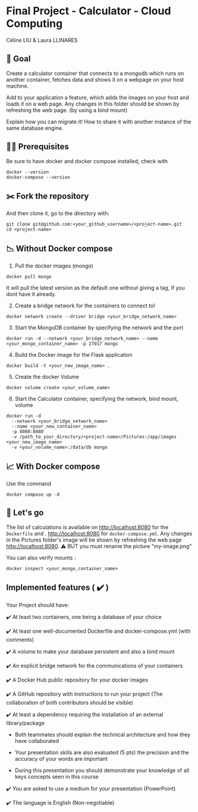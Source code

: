 # Final Project - Calculator - Cloud Computing  

Céline LIU & Laura LLINARES

## :star2: Goal
Create a calculator container that connects to a mongodb which runs on another container, fetches data and shows it on a webpage on your host machine.

Add to your application a feature, which adds the images on your host and loads it on a web page. Any changes in this folder should be shown by refreshing the web page. (by using a bind mount) 

Explain how you can migrate it! How to share it with another instance of the same database engine.

## :construction_worker_woman: Prerequisites
Be sure to have docker and docker compose installed, check with
```
docker --version
docker-compose --version
```

## :scissors: Fork the repository
And then clone it, go to the directory with:
```
git clone git@github.com:<your_github_username>/<project-name>.git
cd <project-name>
```

## :chart_with_downwards_trend: Without Docker compose
1. Pull the docker images (mongo)
```
docker pull mongo
```
It will pull the latest version as the default one without giving a tag, if you dont have it already.

2. Create a bridge network for the containers to connect to!
```
docker network create --driver bridge <your_bridge_network_name>
```

3. Start the MongoDB container by specifying the network and the port
```
docker run -d --network <your_bridge_network_name> --name <your_mongo_container_name> -p 27017 mongo
```

4. Build the Docker image for the Flask application
```
docker build -t <your_new_image_name> .
```

5. Create the docker Volume
```
docker volume create <your_volume_name>
```

6. Start the Calculator container, specifying the network, bind mount, volume
```
docker run -d 
  --network <your_bridge_network_name> 
  --name <your_new_container_name> 
  -p 8080:8080 
  -v /path_to_your_directory/<project-name>/Pictures:/app/images <your_new_image_name> 
  -v <your_volume_name>:/data/db mongo 
```

## :chart_with_upwards_trend: With Docker compose
Use the command
```
docker compose up -d
```
## :rocket: Let's go
The list of calculations is available on [http://localhost:8080](http://localhost:8080) for the `Dockerfile` and . [http://localhost:8080](http://localhost:8080) for `docker-compose.yml`.
Any changes in the Pictures folder's image will be shown by refreshing the web page [http://localhost:8080](http://localhost:8080).
:warning: BUT you must rename the picture "my-image.png"

You can also verify mounts : 
```
docker inspect <your_mongo_container_name>
```
## Implemented features ( :heavy_check_mark: )

Your Project should have:

:heavy_check_mark: At least two containers, one being a database of your choice

:heavy_check_mark: At least one well-documented Dockerfile and docker-compose.yml (with comments)

:heavy_check_mark: A volume to make your database persistent and also a bind mount

:heavy_check_mark: An explicit bridge network for the communications of your containers

:heavy_check_mark: A Docker Hub public repository for your docker images

:heavy_check_mark: A GitHub repository with instructions to run your project (The collaboration of
both contributors should be visible)

:heavy_check_mark: At least a dependency requiring the installation of an external library/package

- Both teammates should explain the technical architecture and how they have collaborated

- Your presentation skills are also evaluated (5 pts) the precision and the accuracy
of your words are important

- During this presentation you should demonstrate your knowledge of all keys
concepts seen in this course

:heavy_check_mark: You are asked to use a medium for your presentation (PowerPoint)

:heavy_check_mark: The language is English (Non-negotiable)
